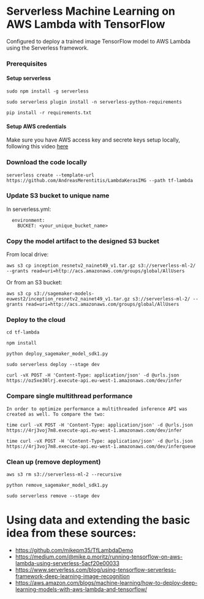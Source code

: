 # Serverless Machine Learning on AWS Lambda with TensorFlow

Configured to deploy a trained image TensorFlow model to AWS Lambda using the Serverless framework.

### Prerequisites

#### Setup serverless

```  
sudo npm install -g serverless

sudo serverless plugin install -n serverless-python-requirements

pip install -r requirements.txt

```
#### Setup AWS credentials

Make sure you have AWS access key and secrete keys setup locally, following this video [here](https://www.youtube.com/watch?v=KngM5bfpttA)

### Download the code locally

```  
serverless create --template-url https://github.com/AndreasMerentitis/LambdaKerasIMG --path tf-lambda
```

### Update S3 bucket to unique name
In serverless.yml:
```  
  environment:
    BUCKET: <your_unique_bucket_name> 
```

### Copy the model artifact to the designed S3 bucket
From local drive:
```  
aws s3 cp inception_resnetv2_nainet49_v1.tar.gz s3://serverless-ml-2/ --grants read=uri=http://acs.amazonaws.com/groups/global/AllUsers
```

Or from an S3 bucket:
```  
aws s3 cp s3://sagemaker-models-euwest2/inception_resnetv2_nainet49_v1.tar.gz s3://serverless-ml-2/ --grants read=uri=http://acs.amazonaws.com/groups/global/AllUsers
```

### Deploy to the cloud  
```
cd tf-lambda

npm install

python deploy_sagemaker_model_sdk1.py

sudo serverless deploy --stage dev

curl -vX POST -H 'Content-Type: application/json' -d @urls.json https://oz5xe30lrj.execute-api.eu-west-1.amazonaws.com/dev/infer
```


### Compare single multithread performance
```
In order to optimize performance a multithreaded inference API was created as well. To compare the two: 

time curl -vX POST -H 'Content-Type: application/json' -d @urls.json https://4rj3voj7m8.execute-api.eu-west-1.amazonaws.com/dev/infer

time curl -vX POST -H 'Content-Type: application/json' -d @urls.json https://4rj3voj7m8.execute-api.eu-west-1.amazonaws.com/dev/inferqueue
```


### Clean up (remove deployment) 
```
aws s3 rm s3://serverless-ml-2 --recursive

python remove_sagemaker_model_sdk1.py

sudo serverless remove --stage dev 
```

# Using data and extending the basic idea from these sources:
* https://github.com/mikepm35/TfLambdaDemo
* https://medium.com/@mike.p.moritz/running-tensorflow-on-aws-lambda-using-serverless-5acf20e00033
* https://www.serverless.com/blog/using-tensorflow-serverless-framework-deep-learning-image-recognition
* https://aws.amazon.com/blogs/machine-learning/how-to-deploy-deep-learning-models-with-aws-lambda-and-tensorflow/









